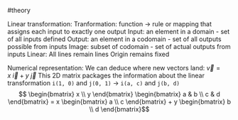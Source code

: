 #theory 

Linear transformation:
	Tranformation: function -> rule or mapping that assigns each input to exactly one output
		Input: an element in a domain - set of all inputs defined
		Output: an element in a codomain - set of all outputs possible from inputs
			Image: subset of codomain - set of actual outputs from inputs
	Linear:
		All lines remain lines
		Origin remains fixed

Numerical representation:
	We can deduce where new vectors land: $\vec v = x \ \vec i + y \ \vec j$ 
	This 2D matrix packages the information about the linear transformation
		 `i(1, 0)` and `j(0, 1)` -> `i(a, c)` and `j(b, d)`$$
		\begin{bmatrix}
		x \\
		y
		\end{bmatrix}
		\begin{bmatrix}
		a & b \\
		c & d
		\end{bmatrix}
		=
		x
		\begin{bmatrix}
		a \\
		c
		\end{bmatrix}
		+ y
		\begin{bmatrix}
		b \\
		d
		\end{bmatrix}$$
		